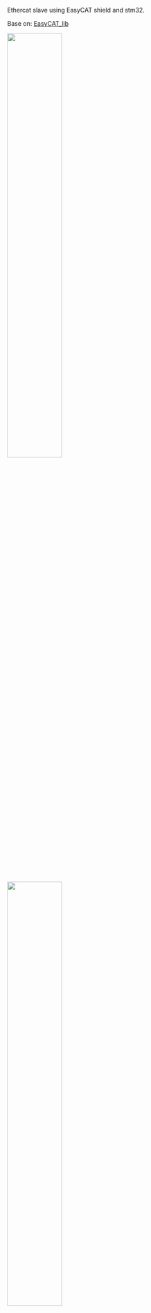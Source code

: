 Ethercat slave using EasyCAT shield and stm32.

Base on:
[EasyCAT_lib](https://os.mbed.com/users/EasyCAT/code/EasyCAT_lib/rev/7d8b74ba7225/)

<img src="https://github.com/AtelierdeZenobe/EtherCATslave/assets/62168594/feefed78-7b8d-4777-916e-19aee2c2d9d1" width="50%">  

<img src="https://github.com/AtelierdeZenobe/EtherCATslave/assets/62168594/34fb1779-28f1-44bf-a5af-88176f8a8499" width="50%">
